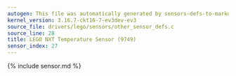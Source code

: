 ```yaml
---
autogen: This file was automatically generated by sensors-defs-to-markdown.py
kernel_version: 3.16.7-ckt16-7-ev3dev-ev3
source_file: drivers/lego/sensors/other_sensor_defs.c
source_line: 28
title: LEGO NXT Temperature Sensor (9749)
sensor_index: 27
---
```


{% include sensor.md %}
